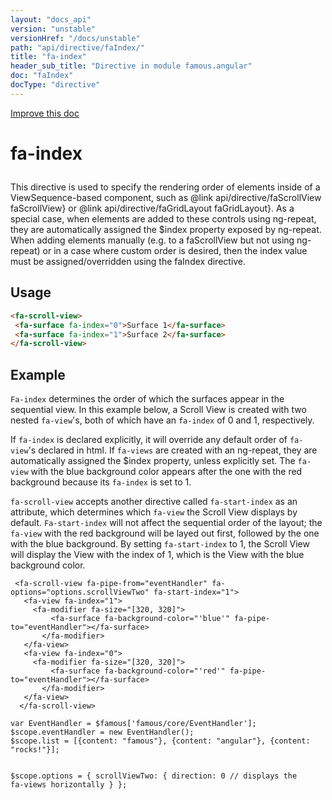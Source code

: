 ```yaml
---
layout: "docs_api"
version: "unstable"
versionHref: "/docs/unstable"
path: "api/directive/faIndex/"
title: "fa-index"
header_sub_title: "Directive in module famous.angular"
doc: "faIndex"
docType: "directive"
---
```


<div class="improve-docs">
  <a href='https://github.com/Famous/famous-angular/edit/master/src/scripts/directives/fa-index.js#L1'>
    Improve this doc
  </a>
</div>




<h1 class="api-title">

  fa-index



</h1>





This directive is used to specify the rendering order of elements
inside of a ViewSequence-based component, such as @link api/directive/faScrollView faScrollView}
or @link api/directive/faGridLayout faGridLayout}.  As a special case, when elements are added to
these controls using ng-repeat, they are automatically assigned the
$index property exposed by ng-repeat.  When adding elements manually
(e.g. to a faScrollView but not using ng-repeat) or in a case where custom
order is desired, then the index value must be assigned/overridden using the faIndex directive.








  
<h2 id="usage">Usage</h2>
  
```html
<fa-scroll-view>
 <fa-surface fa-index="0">Surface 1</fa-surface>
 <fa-surface fa-index="1">Surface 2</fa-surface>
</fa-scroll-view>
```
  
  

  



<h2 id="example">Example</h2><p><code>Fa-index</code> determines the order of which the surfaces appear in the sequential view.
In this example below, a Scroll View is created with two nested <code>fa-view</code>&#39;s, both of which have an <code>fa-index</code> of 0 and 1, respectively.</p>
<p>If <code>fa-index</code> is declared explicitly, it will override any default order of <code>fa-view</code>&#39;s declared in html.
If <code>fa-views</code> are created with an ng-repeat, they are automatically assigned the $index property, unless explicitly set.
The <code>fa-view</code> with the blue background color appears after the one with the red background because its <code>fa-index</code> is set to 1.</p>
<p><code>fa-scroll-view</code> accepts another directive called <code>fa-start-index</code> as an attribute, which determines which <code>fa-view</code> the Scroll View displays by default.
<code>Fa-start-index</code> will not affect the sequential order of the layout; the <code>fa-view</code> with the red background will be layed out first, followed by the one with the blue background.
 By setting <code>fa-start-index</code> to 1, the Scroll View will display the View with the index of 1, which is the View with the blue background color. </p>
<pre><code class="lang-html"> &lt;fa-scroll-view fa-pipe-from=&quot;eventHandler&quot; fa-options=&quot;options.scrollViewTwo&quot; fa-start-index=&quot;1&quot;&gt;
   &lt;fa-view fa-index=&quot;1&quot;&gt;
     &lt;fa-modifier fa-size=&quot;[320, 320]&quot;&gt;
         &lt;fa-surface fa-background-color=&quot;&#39;blue&#39;&quot; fa-pipe-to=&quot;eventHandler&quot;&gt;&lt;/fa-surface&gt;
       &lt;/fa-modifier&gt;
   &lt;/fa-view&gt;
   &lt;fa-view fa-index=&quot;0&quot;&gt;
     &lt;fa-modifier fa-size=&quot;[320, 320]&quot;&gt;
         &lt;fa-surface fa-background-color=&quot;&#39;red&#39;&quot; fa-pipe-to=&quot;eventHandler&quot;&gt;&lt;/fa-surface&gt;
       &lt;/fa-modifier&gt;
   &lt;/fa-view&gt;
  &lt;/fa-scroll-view&gt;</code></pre>
<pre><code class="lang-javascript">var EventHandler = $famous[&#39;famous/core/EventHandler&#39;];
$scope.eventHandler = new EventHandler();
$scope.list = [{content: &quot;famous&quot;}, {content: &quot;angular&quot;}, {content: &quot;rocks!&quot;}];

$scope.options = {
  scrollViewTwo: {
    direction: 0 // displays the fa-views horizontally
  }
};</code></pre>



